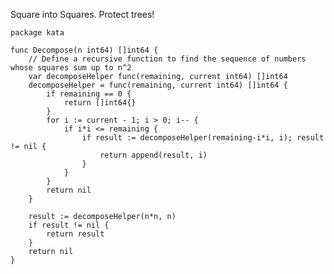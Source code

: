 Square into Squares. Protect trees!

    package kata
    
    func Decompose(n int64) []int64 {
    	// Define a recursive function to find the sequence of numbers whose squares sum up to n^2
    	var decomposeHelper func(remaining, current int64) []int64
    	decomposeHelper = func(remaining, current int64) []int64 {
    		if remaining == 0 {
    			return []int64{}
    		}
    		for i := current - 1; i > 0; i-- {
    			if i*i <= remaining {
    				if result := decomposeHelper(remaining-i*i, i); result != nil {
    					return append(result, i)
    				}
    			}
    		}
    		return nil
    	}
    
    	result := decomposeHelper(n*n, n)
    	if result != nil {
    		return result
    	}
    	return nil
    }
